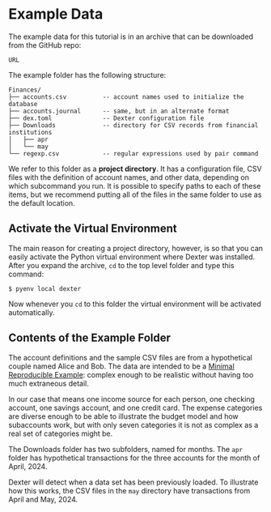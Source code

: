 # Example Data

The example data for this tutorial is in an archive that can be downloaded from the GitHub repo:
```plain
URL
```

The example folder has the following structure:
```plain
Finances/
├── accounts.csv          -- account names used to initialize the database
├── accounts.journal      -- same, but in an alternate format
├── dex.toml              -- Dexter configuration file
├── Downloads             -- directory for CSV records from financial institutions
│   ├── apr
│   └── may
└── regexp.csv            -- regular expressions used by pair command
```

We refer to this folder as a **project directory**.
It has a configuration file, CSV files with the definition of account names, and other data, depending on which subcommand you run.
It is possible to specify paths to each of these items, but we recommend putting all of the files in the same folder to use as the default location.

## Activate the Virtual Environment

The main reason for creating a project directory, however, is so that you can easily activate the Python virtual environment where Dexter was installed.
After you expand the archive, `cd` to the top level folder and type this command:
```shell
$ pyenv local dexter
```
Now whenever you `cd` to this folder the virtual environment will be activated automatically.

## Contents of the Example Folder

The account definitions and the sample CSV files are from a hypothetical couple named Alice and Bob.
The data are intended to be a [Minimal Reproducible Example](https://stackoverflow.com/help/minimal-reproducible-example): complex enough to be realistic without having too much extraneous detail.

In our case that means one income source for each person, one checking account, one savings account, and one credit card.
The expense categories are diverse enough to be able to illustrate the budget model and how subaccounts work, but with only seven categories it is not as complex as a real set of categories might be.

The Downloads folder has two subfolders, named for months.
The `apr` folder has hypothetical transactions for the three accounts for the month of April, 2024.

Dexter will detect when a data set has been previously loaded.
To illustrate how this works, the CSV files in the `may` directory have transactions from April and May, 2024.

<!-- One thing notably absent from the example directory is a file for transactions.
That's because Dexter stores transactions and other work products in a database.
After you define your account names you will use a command that initializes a new database. -->

